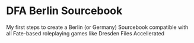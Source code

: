# DFA Berlin Sourcebook
My first steps to create a Berlin (or Germany) Sourcebook compatible with all Fate-based roleplaying games like Dresden Files Accellerated

